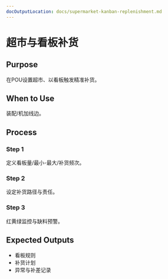 ```yaml
---
docOutputLocation: docs/supermarket-kanban-replenishment.md
---
```


# 超市与看板补货

## Purpose

在POU设置超市、以看板触发精准补货。

## When to Use

装配/机加线边。

## Process

### Step 1

定义看板量/最小-最大/补货频次。

### Step 2

设定补货路径与责任。

### Step 3

红黄绿监控与缺料预警。

## Expected Outputs

- 看板规则
- 补货计划
- 异常与补差记录
